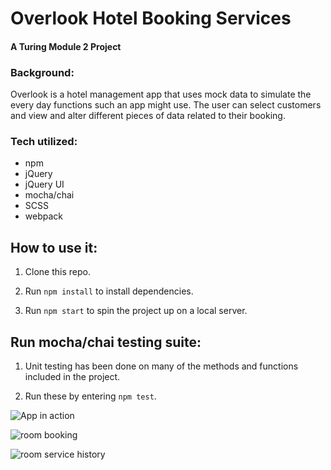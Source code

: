 # Overlook Hotel Booking Services

#### A Turing Module 2 Project

### Background:
Overlook is a hotel management app that uses mock data to simulate the every day functions such an app might use. The user can select customers and view and alter different pieces of data related to their booking.

### Tech utilized:
- npm
- jQuery
- jQuery UI
- mocha/chai
- SCSS
- webpack


## How to use it:

1. Clone this repo.

2. Run `npm install` to install dependencies.

3. Run `npm start` to spin the project up on a local server.

## Run mocha/chai testing suite:

1. Unit testing has been done on many of the methods and functions included in the project.

2. Run these by entering `npm test`.

![App in action](https://media.giphy.com/media/jUQNH4juZi4wg0X96j/giphy.gif)

![room booking](https://media.giphy.com/media/J3AKpCZBpzfcLgRtjc/giphy.gif)

![room service history](https://media.giphy.com/media/XcGjG1OmdVkCUwn3HC/giphy.gif)
